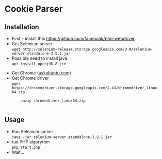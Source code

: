 <h1>Cookie Parser</h1>

<h2>Installation</h2>

<ul>
    <li>
        First - install this 
        <a href="https://github.com/facebook/php-webdriver">
            https://github.com/facebook/php-webdriver
        </a>
    </li>
    <li>
        Get Selenium server<br/>
        <code>wget http://selenium-release.storage.googleapis.com/3.9/selenium-server-standalone-3.9.1.jar</code>
    </li>
    <li>
        Possible need to install java<br/>
        <code>apt install openjdk-8-jre
        </code>
    </li>
    <li>
    Get Chrome (<a href="https://askubuntu.com/questions/79280/how-to-install-chrome-browser-properly-via-command-line">askubuntu.com</a>)
    </li>
    <li>
    Get Chrome driver<br/>
    <code>wget https://chromedriver.storage.googleapis.com/2.43/chromedriver_linux64.zip<br/>
    unzip chromedriver_linux64.zip
    </code>    
    </li>
</ul>
<h2>Usage</h2>
<ul>
    <li>
        Run Selenium server<br/>
        <code>java -jar selenium-server-standalone-3.9.1.jar</code>
    </li>
    <li>
        run PHP algorythm<br/>
        <code>php start.php</code>
    </li>
    <li>
        Wait...
    </li>  
</ul>